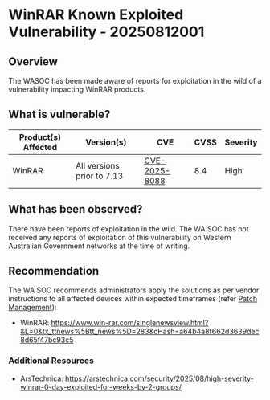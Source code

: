 # WinRAR Known Exploited Vulnerability - 20250812001

## Overview

The WASOC has been made aware of reports for exploitation in the wild of a vulnerability impacting WinRAR products.

## What is vulnerable?

| Product(s) Affected | Version(s)                 | CVE                                                             | CVSS | Severity |
| ------------------- | -------------------------- | --------------------------------------------------------------- | ---- | -------- |
| WinRAR              | All versions prior to 7.13 | [CVE-2025-8088](https://nvd.nist.gov/vuln/detail/CVE-2025-8088) | 8.4  | High     |

## What has been observed?

There have been reports of exploitation in the wild.
The WA SOC has not received any reports of exploitation of this vulnerability on Western Australian Government networks at the time of writing.

## Recommendation

The WA SOC recommends administrators apply the solutions as per vendor instructions to all affected devices within expected timeframes (refer [Patch Management](../guidelines/patch-management.md)):

- WinRAR: <https://www.win-rar.com/singlenewsview.html?&L=0&tx_ttnews%5Btt_news%5D=283&cHash=a64b4a8f662d3639dec8d65f47bc93c5>

### Additional Resources

- ArsTechnica: <https://arstechnica.com/security/2025/08/high-severity-winrar-0-day-exploited-for-weeks-by-2-groups/>
